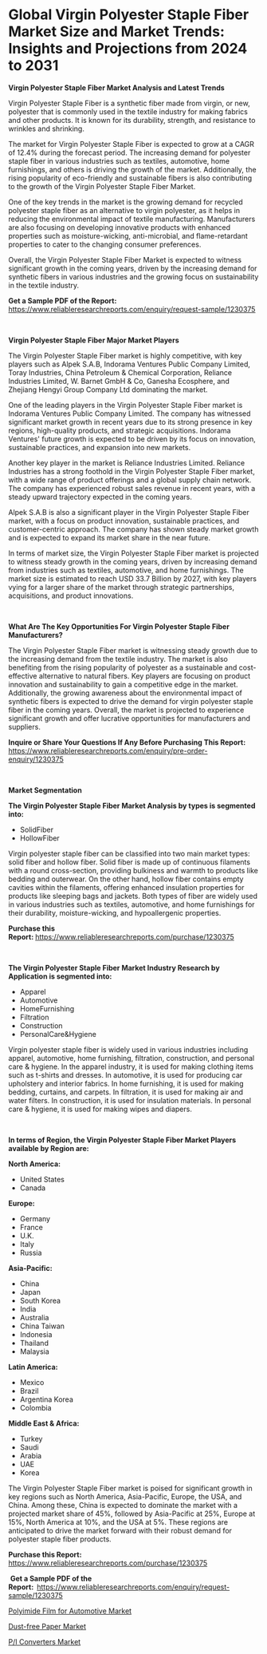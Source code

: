 <p><h1>Global Virgin Polyester Staple Fiber Market Size and Market Trends: Insights and Projections from 2024 to 2031</h1></p><p><strong>Virgin Polyester Staple Fiber Market Analysis and Latest Trends</strong></p>
<p><p>Virgin Polyester Staple Fiber is a synthetic fiber made from virgin, or new, polyester that is commonly used in the textile industry for making fabrics and other products. It is known for its durability, strength, and resistance to wrinkles and shrinking.</p><p>The market for Virgin Polyester Staple Fiber is expected to grow at a CAGR of 12.4% during the forecast period. The increasing demand for polyester staple fiber in various industries such as textiles, automotive, home furnishings, and others is driving the growth of the market. Additionally, the rising popularity of eco-friendly and sustainable fibers is also contributing to the growth of the Virgin Polyester Staple Fiber Market.</p><p>One of the key trends in the market is the growing demand for recycled polyester staple fiber as an alternative to virgin polyester, as it helps in reducing the environmental impact of textile manufacturing. Manufacturers are also focusing on developing innovative products with enhanced properties such as moisture-wicking, anti-microbial, and flame-retardant properties to cater to the changing consumer preferences.</p><p>Overall, the Virgin Polyester Staple Fiber Market is expected to witness significant growth in the coming years, driven by the increasing demand for synthetic fibers in various industries and the growing focus on sustainability in the textile industry.</p></p>
<p><strong>Get a Sample PDF of the Report:&nbsp;</strong> <a href="https://www.reliableresearchreports.com/enquiry/request-sample/1230375">https://www.reliableresearchreports.com/enquiry/request-sample/1230375</a></p>
<p>&nbsp;</p>
<p><strong>Virgin Polyester Staple Fiber Major Market Players</strong></p>
<p><p>The Virgin Polyester Staple Fiber market is highly competitive, with key players such as Alpek S.A.B, Indorama Ventures Public Company Limited, Toray Industries, China Petroleum & Chemical Corporation, Reliance Industries Limited, W. Barnet GmbH & Co, Ganesha Ecosphere, and Zhejiang Hengyi Group Company Ltd dominating the market.</p><p>One of the leading players in the Virgin Polyester Staple Fiber market is Indorama Ventures Public Company Limited. The company has witnessed significant market growth in recent years due to its strong presence in key regions, high-quality products, and strategic acquisitions. Indorama Ventures' future growth is expected to be driven by its focus on innovation, sustainable practices, and expansion into new markets.</p><p>Another key player in the market is Reliance Industries Limited. Reliance Industries has a strong foothold in the Virgin Polyester Staple Fiber market, with a wide range of product offerings and a global supply chain network. The company has experienced robust sales revenue in recent years, with a steady upward trajectory expected in the coming years.</p><p>Alpek S.A.B is also a significant player in the Virgin Polyester Staple Fiber market, with a focus on product innovation, sustainable practices, and customer-centric approach. The company has shown steady market growth and is expected to expand its market share in the near future.</p><p>In terms of market size, the Virgin Polyester Staple Fiber market is projected to witness steady growth in the coming years, driven by increasing demand from industries such as textiles, automotive, and home furnishings. The market size is estimated to reach USD 33.7 Billion by 2027, with key players vying for a larger share of the market through strategic partnerships, acquisitions, and product innovations.</p></p>
<p>&nbsp;</p>
<p><strong>What Are The Key Opportunities For Virgin Polyester Staple Fiber Manufacturers?</strong></p>
<p><p>The Virgin Polyester Staple Fiber market is witnessing steady growth due to the increasing demand from the textile industry. The market is also benefiting from the rising popularity of polyester as a sustainable and cost-effective alternative to natural fibers. Key players are focusing on product innovation and sustainability to gain a competitive edge in the market. Additionally, the growing awareness about the environmental impact of synthetic fibers is expected to drive the demand for virgin polyester staple fiber in the coming years. Overall, the market is projected to experience significant growth and offer lucrative opportunities for manufacturers and suppliers.</p></p>
<p><strong>Inquire or Share Your Questions If Any Before Purchasing This Report:</strong> <a href="https://www.reliableresearchreports.com/enquiry/pre-order-enquiry/1230375">https://www.reliableresearchreports.com/enquiry/pre-order-enquiry/1230375</a></p>
<p>&nbsp;</p>
<p><strong>Market Segmentation</strong></p>
<p><strong>The Virgin Polyester Staple Fiber Market Analysis by types is segmented into:</strong></p>
<p><ul><li>SolidFiber</li><li>HollowFiber</li></ul></p>
<p><p>Virgin polyester staple fiber can be classified into two main market types: solid fiber and hollow fiber. Solid fiber is made up of continuous filaments with a round cross-section, providing bulkiness and warmth to products like bedding and outerwear. On the other hand, hollow fiber contains empty cavities within the filaments, offering enhanced insulation properties for products like sleeping bags and jackets. Both types of fiber are widely used in various industries such as textiles, automotive, and home furnishings for their durability, moisture-wicking, and hypoallergenic properties.</p></p>
<p><strong>Purchase this Report:&nbsp;</strong><a href="https://www.reliableresearchreports.com/purchase/1230375">https://www.reliableresearchreports.com/purchase/1230375</a></p>
<p>&nbsp;</p>
<p><strong>The Virgin Polyester Staple Fiber Market Industry Research by Application is segmented into:</strong></p>
<p><ul><li>Apparel</li><li>Automotive</li><li>HomeFurnishing</li><li>Filtration</li><li>Construction</li><li>PersonalCare&Hygiene</li></ul></p>
<p><p>Virgin polyester staple fiber is widely used in various industries including apparel, automotive, home furnishing, filtration, construction, and personal care & hygiene. In the apparel industry, it is used for making clothing items such as t-shirts and dresses. In automotive, it is used for producing car upholstery and interior fabrics. In home furnishing, it is used for making bedding, curtains, and carpets. In filtration, it is used for making air and water filters. In construction, it is used for insulation materials. In personal care & hygiene, it is used for making wipes and diapers.</p></p>
<p>&nbsp;</p>
<p><strong>In terms of Region, the Virgin Polyester Staple Fiber Market Players available by Region are:</strong></p>
<p>
    <p> <strong> North America: </strong>
        <ul>
            <li>United States</li>
            <li>Canada</li>
        </ul>
        </p> 
    <p> <strong> Europe: </strong>
        <ul>
            <li>Germany</li>
            <li>France</li>
            <li>U.K.</li>
            <li>Italy</li>
            <li>Russia</li>
        </ul>
        </p> 
    <p> <strong> Asia-Pacific: </strong>
        <ul>
            <li>China</li>
            <li>Japan</li>
            <li>South Korea</li>
            <li>India</li>
            <li>Australia</li>
            <li>China Taiwan</li>
            <li>Indonesia</li>
            <li>Thailand</li>
            <li>Malaysia</li>
        </ul>
        </p> 
    <p> <strong> Latin America: </strong>
        <ul>
            <li>Mexico</li>
            <li>Brazil</li>
            <li>Argentina Korea</li>
            <li>Colombia</li>
        </ul>
        </p> 
    <p> <strong> Middle East & Africa: </strong>
        <ul>
            <li>Turkey</li>
            <li>Saudi</li>
            <li>Arabia</li>
            <li>UAE</li>
            <li>Korea</li>
        </ul>
    </p>
    </p>
<p><p>The Virgin Polyester Staple Fiber market is poised for significant growth in key regions such as North America, Asia-Pacific, Europe, the USA, and China. Among these, China is expected to dominate the market with a projected market share of 45%, followed by Asia-Pacific at 25%, Europe at 15%, North America at 10%, and the USA at 5%. These regions are anticipated to drive the market forward with their robust demand for polyester staple fiber products.</p></p>
<p><strong>Purchase this Report: </strong><a href="https://www.reliableresearchreports.com/purchase/1230375">https://www.reliableresearchreports.com/purchase/1230375</a></p>
<p>&nbsp;<strong>Get a Sample PDF of the Report:&nbsp;&nbsp;</strong><a href="https://www.reliableresearchreports.com/enquiry/request-sample/1230375">https://www.reliableresearchreports.com/enquiry/request-sample/1230375</a></p>
<p><strong></strong></p>
<p><p><a href="https://view.publitas.com/reportprime-1/polyimide-film-for-automotive-market-with-the-goal-of-estimating-the-market-size-and-future-growth-potential-of-various-market-segments-based-on-component-applications-end-user-and-region/">Polyimide Film for Automotive Market</a></p><p><a href="https://view.publitas.com/reportprime-1/decoding-the-dust-free-paper-market-a-deep-dive-into-the-latest-market-trends-market-segmentation-and-competitive-analysis/">Dust-free Paper Market</a></p><p><a href="https://view.publitas.com/reportprime-1/p-i-converters-market-furnish-information-about-market-size-market-share-market-dynamics-and-projections-spanning-from-2023-to-2030/">P/I Converters Market</a></p></p>